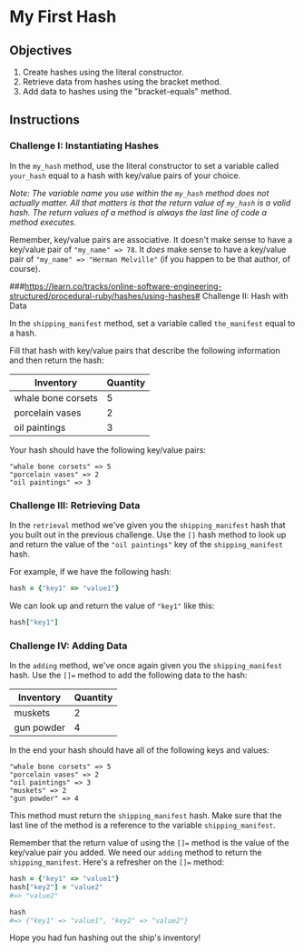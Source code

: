 # My First Hash

## Objectives

1. Create hashes using the literal constructor.
2. Retrieve data from hashes using the bracket method.
3. Add data to hashes using the "bracket-equals" method.

## Instructions 

### Challenge I: Instantiating Hashes

In the `my_hash` method, use the literal constructor to set a variable called `your_hash` equal to a hash with key/value pairs of your choice. 

_Note: The variable name you use within the `my_hash` method does not actually matter. All that matters is that the return value of `my_hash` is a valid hash. The return values of a method is always the last line of code a method executes._

Remember, key/value pairs are associative. It doesn't make sense to have a key/value pair of `"my_name" => 78`. It *does* make sense to have a key/value pair of `"my_name" => "Herman Melville"` (if you happen to be that author, of course). 

###https://learn.co/tracks/online-software-engineering-structured/procedural-ruby/hashes/using-hashes# Challenge II: Hash with Data

In the `shipping_manifest` method, set a variable called `the_manifest` equal to a hash.

Fill that hash with key/value pairs that describe the following information and then return the hash: 

Inventory | Quantity
------------ | -------------
whale bone corsets | 5
porcelain vases | 2
oil paintings | 3

Your hash should have the following key/value pairs:

```
"whale bone corsets" => 5
"porcelain vases" => 2
"oil paintings" => 3
```

### Challenge III: Retrieving Data 

In the `retrieval` method we've given you the `shipping_manifest` hash that you built out in the previous challenge. Use the `[]` hash method to look up and return the value of the `"oil paintings"` key of the `shipping_manifest` hash.
 
For example, if we have the following hash: 

```ruby
hash = {"key1" => "value1"}
```

We can look up and return the value of `"key1"` like this: 

```ruby
hash["key1"]
```

### Challenge IV: Adding Data

In the `adding` method, we've once again given you the `shipping_manifest` hash. Use the `[]=` method to add the following data to the hash:

Inventory | Quantity
------------ | -------------
muskets | 2
gun powder | 4

In the end your hash should have all of the following keys and values:

```
"whale bone corsets" => 5
"porcelain vases" => 2
"oil paintings" => 3
"muskets" => 2
"gun powder" => 4
```

This method must return the `shipping_manifest` hash. Make sure that the last line of the method is a reference to the variable `shipping_manifest`.

Remember that the return value of using the `[]=` method is the value of the key/value pair you added. We need our `adding` method to return the `shipping_manifest`. Here's a refresher on the `[]=` method: 

```ruby 
hash = {"key1" => "value1"}
hash["key2"] = "value2"
#=> "value2"

hash
#=> {"key1" => "value1", "key2" => "value2"}
```

Hope you had fun hashing out the ship's inventory!
